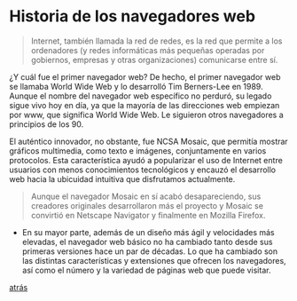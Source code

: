 # Historia de los navegadores web

> Internet, también llamada la red de redes, es la red que permite a los ordenadores (y redes informáticas más pequeñas operadas por gobiernos, empresas y otras organizaciones) comunicarse entre sí.

¿Y cuál fue el primer navegador web? De hecho, el
primer navegador web se llamaba World Wide Web y
lo desarrolló Tim Berners-Lee en 1989. Aunque el
nombre del navegador web específico no perduró, su
legado sigue vivo hoy en día, ya que la mayoría de las
direcciones web empiezan por www, que significa
World Wide Web. Le siguieron otros navegadores a
principios de los 90.

El auténtico innovador, no obstante, fue NCSA
Mosaic, que permitía mostrar gráficos multimedia,
como texto e imágenes, conjuntamente en varios
protocolos. Esta característica ayudó a popularizar el
uso de Internet entre usuarios con menos
conocimientos tecnológicos y encauzó el desarrollo
web hacia la ubicuidad intuitiva que disfrutamos
actualmente.

> Aunque el navegador Mosaic en sí acabó desapareciendo, sus creadores originales desarrollaron más el proyecto y Mosaic se convirtió en Netscape Navigator y finalmente en Mozilla Firefox.

- En su mayor parte, además de un diseño más ágil y
velocidades más elevadas, el navegador web básico
no ha cambiado tanto desde sus primeras versiones
hace un par de décadas. Lo que ha cambiado son las
distintas características y extensiones que ofrecen
los navegadores, así como el número y la variedad
de páginas web que puede visitar.

[atrás](fundamentosInternet/navegadores_y_su_mantenimiento.md)

